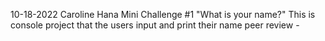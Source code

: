 10-18-2022
Caroline Hana
Mini Challenge #1 "What is your name?"
This is console project that the users input and print their name
peer review -
